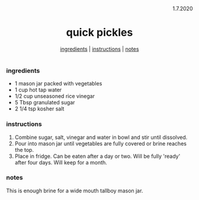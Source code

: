 <p align="right">1.7.2020</p>

<h1 align="center">quick pickles</h1>

<div align="center">
  <a href="#ingredients">ingredients</a> | 
  <a href="#instructions">instructions</a> | 
  <a href="#notes">notes</a>
</div>
<br>

### ingredients
- 1 mason jar packed with vegetables
- 1 cup hot tap water
- 1/2 cup unseasoned rice vinegar
- 5 Tbsp granulated sugar
- 2 1/4 tsp kosher salt

### instructions
1. Combine sugar, salt, vinegar and water in bowl and stir until dissolved.
2. Pour into mason jar until vegetables are fully covered or brine reaches the top.
3. Place in fridge.  Can be eaten after a day or two.  Will be fully 'ready' after four days.  Will keep for a month.

### notes
This is enough brine for a wide mouth tallboy mason jar.
